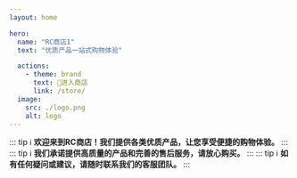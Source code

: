 ```yaml
---
layout: home

hero:
  name: "RC商店1"
  text: "优质产品一站式购物体验"

  actions:
    - theme: brand
      text: 🛒进入商店
      link: /store/
  image:
    src: ./logo.png
    alt: logo
---
```


<script setup>
import { HomeContent } from '@project-trans/vitepress-theme-project-trans/components'
</script>

<HomeContent>


::: tip ℹ️
**欢迎来到RC商店！我们提供各类优质产品，让您享受便捷的购物体验。**
:::
::: tip ℹ️
**我们承诺提供高质量的产品和完善的售后服务，请放心购买。**
:::
::: tip ℹ️
**如有任何疑问或建议，请随时联系我们的客服团队。**
:::


</HomeContent>
